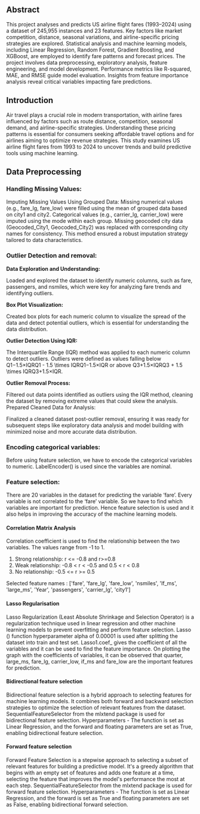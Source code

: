## **Abstract**

This project analyses and predicts US airline flight fares (1993–2024) using a dataset of
245,955 instances and 23 features. Key factors like market competition, distance, seasonal
variations, and airline-specific pricing strategies are explored. Statistical analysis and machine
learning models, including Linear Regression, Random Forest, Gradient Boosting, and
XGBoost, are employed to identify fare patterns and forecast prices. The project involves data
preprocessing, exploratory analysis, feature engineering, and model development.
Performance metrics like R-squared, MAE, and RMSE guide model evaluation. Insights from
feature importance analysis reveal critical variables impacting fare predictions.

## **Introduction**

Air travel plays a crucial role in modern transportation, with airline fares influenced by factors
such as route distance, competition, seasonal demand, and airline-specific strategies.
Understanding these pricing patterns is essential for consumers seeking affordable travel
options and for airlines aiming to optimize revenue strategies. This study examines US airline
flight fares from 1993 to 2024 to uncover trends and build predictive tools using machine
learning.

## **Data Preprocessing**

### **Handling Missing Values:**

Imputing Missing Values Using Grouped Data:
Missing numerical values (e.g., fare_lg, fare_low) were filled using the mean of grouped data
based on city1 and city2. Categorical values (e.g., carrier_lg, carrier_low) were imputed using
the mode within each group. Missing geocoded city data (Geocoded_City1, Geocoded_City2)
was replaced with corresponding city names for consistency. This method ensured a robust
imputation strategy tailored to data characteristics.


### **Outlier Detection and removal:**

**Data Exploration and Understanding:**

Loaded and explored the dataset to identify numeric columns, such as fare,
passengers, and nsmiles, which were key for analyzing fare trends and identifying
outliers.

**Box Plot Visualization:**

Created box plots for each numeric column to visualize the spread of the data and
detect potential outliers, which is essential for understanding the data distribution.

**Outlier Detection Using IQR:**

The Interquartile Range (IQR) method was applied to each numeric column to detect
outliers. Outliers were defined as values falling below Q1−1.5×IQRQ1 - 1.5 \times
IQRQ1−1.5×IQR or above Q3+1.5×IQRQ3 + 1.5 \times IQRQ3+1.5×IQR.


**Outlier Removal Process:**

Filtered out data points identified as outliers using the IQR method, cleaning the
dataset by removing extreme values that could skew the analysis.
Prepared Cleaned Data for Analysis:

Finalized a cleaned dataset post-outlier removal, ensuring it was ready for subsequent
steps like exploratory data analysis and model building with minimized noise and more
accurate data distribution.


### **Encoding categorical variables:**
Before using feature selection, we have to encode the categorical variables to numeric.
LabelEncoder() is used since the variables are nominal.

### **Feature selection:**
There are 20 variables in the dataset for predicting the variable ‘fare’. Every variable is not
correlated to the ‘fare’ variable. So we have to find which variables are important for prediction.
Hence feature selection is used and it also helps in improving the accuracy of the machine
learning models.


#### **Correlation Matrix Analysis**

Correlation coefficient is used to find the relationship between the two variables. The values range
from -1 to 1.

1. Strong relationship: r <= -0.8 and r>=0.8
2. Weak relationship: -0.8 < r < -0.5 and 0.5 < r < 0.8
3. No relationship: -0.5 <= r >= 0.5
   
Selected feature names : ['fare', 'fare_lg', 'fare_low', 'nsmiles', 'lf_ms', 'large_ms', 'Year',
'passengers', 'carrier_lg', 'city1']

#### **Lasso Regularisation**

Lasso Regularization (Least Absolute Shrinkage and Selection Operator) is a regularization
technique used in linear regression and other machine learning models to prevent overfitting
and perform feature selection.
Lasso () function hyperparameter alpha of 0.00001 is used after splitting the dataset into train
and test set. Lasso1.coef_ gives the coefficient of all the variables and it can be used to find
the feature importance.
On plotting the graph with the coefficients of variables, it can be observed that quarter,
large_ms, fare_lg, carrier_low, if_ms and fare_low are the important features for prediction.

#### **Bidirectional feature selection**

Bidirectional feature selection is a hybrid approach to selecting features for machine learning
models. It combines both forward and backward selection strategies to optimize the selection
of relevant features from the dataset.
SequentialFeatureSelector from the mlxtend package is used for bidirectional feature
selection. Hyperparameters - The function is set as Linear Regression, and the forward and
floating parameters are set as True, enabling bidirectional feature selection.

#### **Forward feature selection**

Forward Feature Selection is a stepwise approach to selecting a subset of relevant features
for building a predictive model. It's a greedy algorithm that begins with an empty set of features
and adds one feature at a time, selecting the feature that improves the model's performance
the most at each step.
SequentialFeatureSelector from the mlxtend package is used for forward feature selection.
Hyperparameters - The function is set as Linear Regression, and the forward is set as True
and floating parameters are set as False, enabling bidirectional forward selection.


